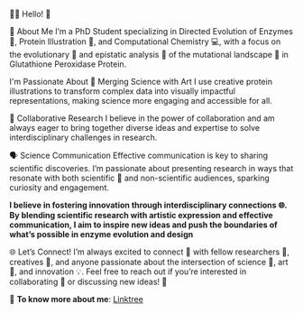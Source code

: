 👩‍🔬 Hello! 👋

🌟 About Me
I’m a PhD Student specializing in Directed Evolution of Enzymes 🔬, Protein Illustration 🎨, and Computational Chemistry 💻, with a focus on the evolutionary 🌱 and epistatic analysis 🔄 of the mutational landscape 🧬 in Glutathione Peroxidase Protein.

I'm Passionate About
🎨 Merging Science with Art
I use creative protein illustrations to transform complex data into visually impactful representations, making science more engaging and accessible for all.

🤝 Collaborative Research
I believe in the power of collaboration and am always eager to bring together diverse ideas and expertise to solve interdisciplinary challenges in research.

🗣️ Science Communication
Effective communication is key to sharing scientific discoveries. I’m passionate about presenting research in ways that resonate with both scientific 🔬 and non-scientific audiences, sparking curiosity and engagement.


**I believe in fostering innovation through interdisciplinary connections 🌐. By blending scientific research with artistic expression and effective communication, I aim to inspire new ideas and push the boundaries of what’s possible in enzyme evolution and design**

🌐 Let’s Connect!
I’m always excited to connect 🤗 with fellow researchers 🔬, creatives 🎨, and anyone passionate about the intersection of science 🧬, art 🎨, and innovation 💡. Feel free to reach out if you’re interested in collaborating 🤝 or discussing new ideas! 💬

🔗 **To know more about me**: [Linktree](https://linktr.ee/nd_7)
